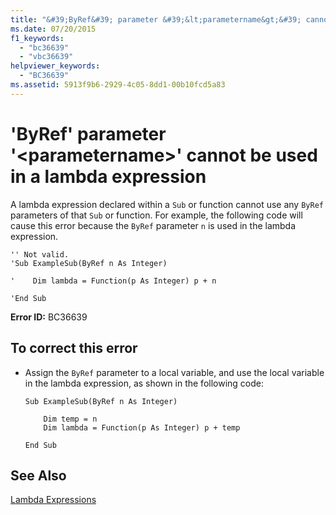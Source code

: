 ```yaml
---
title: "&#39;ByRef&#39; parameter &#39;&lt;parametername&gt;&#39; cannot be used in a lambda expression"
ms.date: 07/20/2015
f1_keywords: 
  - "bc36639"
  - "vbc36639"
helpviewer_keywords: 
  - "BC36639"
ms.assetid: 5913f9b6-2929-4c05-8dd1-00b10fcd5a83
---
```

# &#39;ByRef&#39; parameter &#39;&lt;parametername&gt;&#39; cannot be used in a lambda expression
A lambda expression declared within a `Sub` or function cannot use any `ByRef` parameters of that `Sub` or function. For example, the following code will cause this error because the `ByRef` parameter `n` is used in the lambda expression.  
  
```  
'' Not valid.   
'Sub ExampleSub(ByRef n As Integer)  
  
'    Dim lambda = Function(p As Integer) p + n  
  
'End Sub  
```  
  
 **Error ID:** BC36639  
  
## To correct this error  
  
- Assign the `ByRef` parameter to a local variable, and use the local variable in the lambda expression, as shown in the following code:  
  
  ```  
  Sub ExampleSub(ByRef n As Integer)  
  
      Dim temp = n  
      Dim lambda = Function(p As Integer) p + temp  
  
  End Sub  
  ```  
  
## See Also  
 [Lambda Expressions](../../visual-basic/programming-guide/language-features/procedures/lambda-expressions.md)
